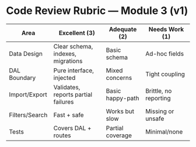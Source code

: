 # Code Review Rubric — Module 3 (v1)

| Area | Excellent (3) | Adequate (2) | Needs Work (1) |
|---|---|---|---|
| Data Design | Clear schema, indexes, migrations | Basic schema | Ad-hoc fields |
| DAL Boundary | Pure interface, injected | Mixed concerns | Tight coupling |
| Import/Export | Validates, reports partial failures | Basic happy-path | Brittle, no reporting |
| Filters/Search | Fast + safe | Works but slow | Missing or unsafe |
| Tests | Covers DAL + routes | Partial coverage | Minimal/none |

